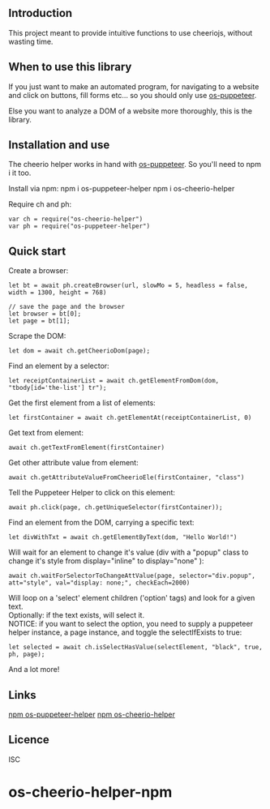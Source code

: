 Introduction
------------

This project meant to provide intuitive functions to use cheeriojs, without wasting time.

## When to use this library
If you just want to make an automated program, for navigating to a website and click on buttons, fill forms etc... so you should only use [os-puppeteer](https://www.npmjs.com/package/os-puppeteer-helper).

Else you want to analyze a DOM of a website more thoroughly, this is the library.


## Installation and use

The cheerio helper works in hand with [os-puppeteer](https://www.npmjs.com/package/os-puppeteer-helper). So you'll need to npm i it too. 

Install via npm:
    npm i os-puppeteer-helper
    npm i os-cheerio-helper
        
Require ch and ph:
        
    var ch = require("os-cheerio-helper")
    var ph = require("os-puppeteer-helper")
 
## Quick start

Create a browser:     
    
    let bt = await ph.createBrowser(url, slowMo = 5, headless = false, width = 1300, height = 768)
        
    // save the page and the browser
    let browser = bt[0];
    let page = bt[1];
        
        
Scrape the DOM:

    let dom = await ch.getCheerioDom(page);
    
Find an element by a selector:

    let receiptContainerList = await ch.getElementFromDom(dom, "tbody[id='the-list'] tr");

Get the first element from a list of elements:

    let firstContainer = await ch.getElementAt(receiptContainerList, 0)
    
Get text from element:

    await ch.getTextFromElement(firstContainer)   
 
Get other attribute value from element:

    await ch.getAttributeValueFromCheerioEle(firstContainer, "class")   
                 
Tell the Puppeteer Helper to click on this element:  

    await ph.click(page, ch.getUniqueSelector(firstContainer));
    
Find an element from the DOM, carrying a specific text:
    
    let divWithTxt = await ch.getElementByText(dom, "Hello World!")    

Will wait for an element to change it's value (div with a "popup" class to change it's style from display="inline" to display="none" ):

    await ch.waitForSelectorToChangeAttValue(page, selector="div.popup", att="style", val="display: none;", checkEach=2000)

Will loop on a 'select' element children ('option' tags) and look for a given text.\
Optionally: if the text exists, will select it.\
NOTICE: if you want to select the option, you need to supply a puppeteer helper instance, a page instance, and toggle the selectIfExists to true:

    let selected = await ch.isSelectHasValue(selectElement, "black", true, ph, page);
        
And a lot more!

## Links
[npm os-puppeteer-helper](https://www.npmjs.com/package/os-puppeteer-helper)
[npm os-cheerio-helper](https://www.npmjs.com/package/os-cheerio-helper)

## Licence
ISC

# os-cheerio-helper-npm

